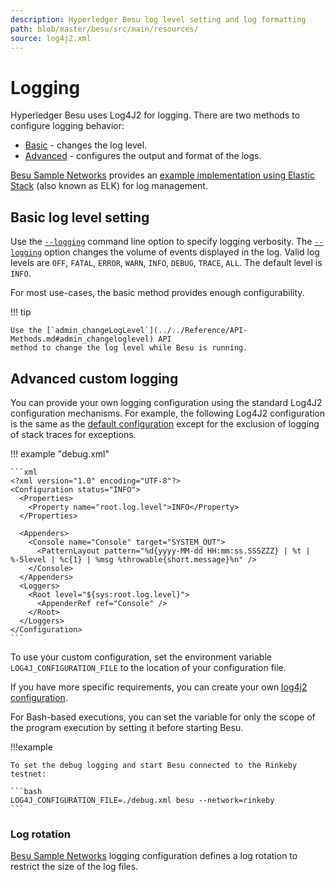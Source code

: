 ```yaml
---
description: Hyperledger Besu log level setting and log formatting
path: blob/master/besu/src/main/resources/
source: log4j2.xml
---
```


# Logging

Hyperledger Besu uses Log4J2 for logging. There are two methods to configure logging behavior:

* [Basic](#basic-log-level-setting) - changes the log level.
* [Advanced](#advanced-custom-logging) - configures the output and format of the logs.

[Besu Sample Networks](https://github.com/ConsenSys/besu-sample-networks/tree/1.3.1) provides an
[example implementation using Elastic Stack](Elastic-Stack.md) (also known as ELK) for log
management.

## Basic log level setting

Use the [`--logging`](../../Reference/CLI/CLI-Syntax.md#logging) command line option to specify
logging verbosity. The [`--logging`](../../Reference/CLI/CLI-Syntax.md#logging) option changes the
volume of events displayed in the log. Valid log levels are `OFF`, `FATAL`, `ERROR`, `WARN`,
`INFO`, `DEBUG`, `TRACE`, `ALL`. The default level is `INFO`.

For most use-cases, the basic method provides enough configurability.

!!! tip

    Use the [`admin_changeLogLevel`](../../Reference/API-Methods.md#admin_changeloglevel) API
    method to change the log level while Besu is running.

## Advanced custom logging

You can provide your own logging configuration using the standard Log4J2 configuration mechanisms.
For example, the following Log4J2 configuration is the same as the [default configuration] except
for the exclusion of logging of stack traces for exceptions.

!!! example "debug.xml"

    ```xml
    <?xml version="1.0" encoding="UTF-8"?>
    <Configuration status="INFO">
      <Properties>
        <Property name="root.log.level">INFO</Property>
      </Properties>

      <Appenders>
        <Console name="Console" target="SYSTEM_OUT">
          <PatternLayout pattern="%d{yyyy-MM-dd HH:mm:ss.SSSZZZ} | %t | %-5level | %c{1} | %msg %throwable{short.message}%n" />
        </Console>
      </Appenders>
      <Loggers>
        <Root level="${sys:root.log.level}">
          <AppenderRef ref="Console" />
        </Root>
      </Loggers>
    </Configuration>
    ```

To use your custom configuration, set the environment variable `LOG4J_CONFIGURATION_FILE` to the
location of your configuration file.

If you have more specific requirements, you can create your own
[log4j2 configuration](https://logging.apache.org/log4j/2.x/manual/configuration.html).

For Bash-based executions, you can set the variable for only the scope of the program execution by
setting it before starting Besu.

!!!example

    To set the debug logging and start Besu connected to the Rinkeby testnet:

    ```bash
    LOG4J_CONFIGURATION_FILE=./debug.xml besu --network=rinkeby
    ```

### Log rotation

[Besu Sample Networks](https://github.com/ConsenSys/besu-sample-networks/tree/1.3.1) logging configuration
defines a log rotation to restrict the size of the log files.

<!-- Links -->
[default configuration]: https://github.com/hyperledger/besu/blob/master/besu/src/main/resources/log4j2.xml
